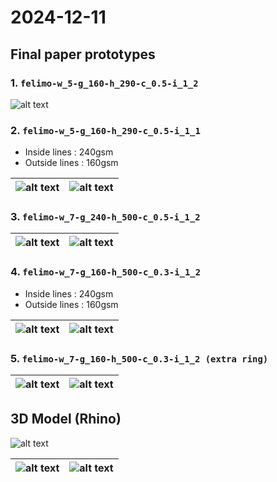 # 2024-12-11

## Final paper prototypes

### 1. `felimo-w_5-g_160-h_290-c_0.5-i_1_2`

![alt text](./images/IMG_5856.jpeg)

### 2. `felimo-w_5-g_160-h_290-c_0.5-i_1_1`

- Inside lines : 240gsm
- Outside lines : 160gsm

| ![alt text](./images/IMG_5891.jpeg) | ![alt text](./images/IMG_5894.gif) |
| ----------------------------------- | ---------------------------------- |

### 3. `felimo-w_7-g_240-h_500-c_0.5-i_1_2`

| ![alt text](./images/IMG_5895.jpeg) | ![alt text](./images/IMG_5898.gif) |
| ----------------------------------- | ---------------------------------- |

### 4. `felimo-w_7-g_160-h_500-c_0.3-i_1_2`

- Inside lines : 240gsm
- Outside lines : 160gsm

| ![alt text](./images/IMG_5900.jpeg) | ![alt text](./images/IMG_5902.gif) |
| ----------------------------------- | ---------------------------------- |

### 5. `felimo-w_7-g_160-h_500-c_0.3-i_1_2 (extra ring)`

| ![alt text](./images/IMG_5904.jpeg) | ![alt text](./images/IMG_5908.gif) |
| ----------------------------------- | ---------------------------------- |

## 3D Model (Rhino)

![alt text](./images/image.png)

| ![alt text](./images/image-1.png) | ![alt text](./images/image-2.png) |
| --------------------------------- | --------------------------------- |
